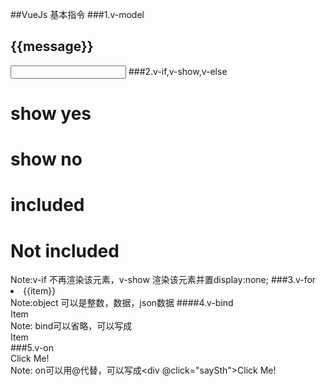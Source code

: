 ##VueJs 基本指令
###1.v-model
    <h2>{{message}}</h2>
    <input type="text" v-model="message">
###2.v-if,v-show,v-else
    <h1 v-if="yes">show yes</h1>
    <h1 v-else>show no</h1>
    <h1 v-show="name.indexOf('ace') > 0">included</h1>
    <h1 v-else>Not included</h1>
    Note:v-if 不再渲染该元素，v-show 渲染该元素并置display:none;
###3.v-for
    <li v-for="item in object">{{item}}</li>
    Note:object 可以是整数，数据，json数据
####4.v-bind
    <div bind:class="active">Item</div>
    Note: bind可以省略，可以写成<div :class="active">Item</div>
###5.v-on
    <div on:click="saySth">Click Me!</div>
    Note: on可以用@代替，可以写成<div @click="saySth">Click Me!</div>













